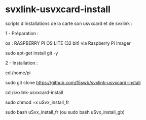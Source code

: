 # svxlink-usvxcard-install
scripts d'installations de la carte son usvxcard et de svxlink :

1 - Préparation : 

os : RASPBERRY PI OS LITE (32 bit) via Raspberry Pi Imager 

sudo apt-get install git -y

2 - Installation :

cd /home/pi

sudo git clone https://github.com/f5swb/svxlink-usvxcard-install

cd /svxlink-usvxcard-install

sudo chmod +x uSvx_install_fr

sudo bash uSvx_install_fr (ou sudo bash uSvx_install_gb)

